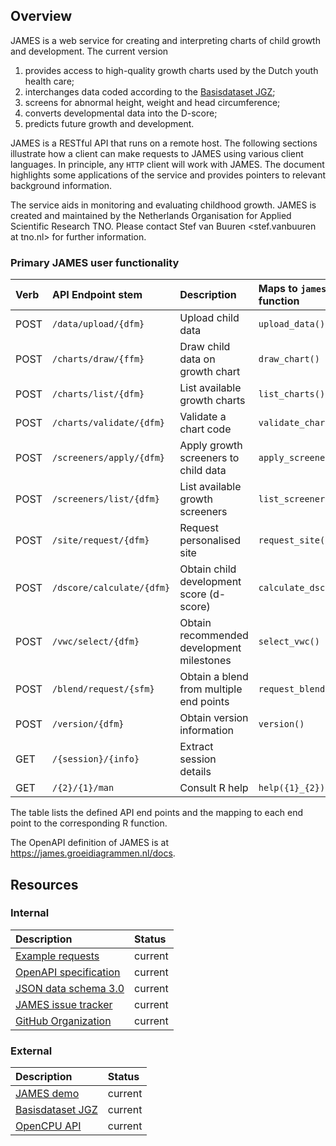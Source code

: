 
<!-- README.md is generated from README.Rmd. Please edit that file -->

## Overview

JAMES is a web service for creating and interpreting charts of child
growth and development. The current version

1.  provides access to high-quality growth charts used by the Dutch
    youth health care;
2.  interchanges data coded according to the [Basisdataset
    JGZ](https://decor.nictiz.nl/pub/jeugdgezondheidszorg/jgz-html-20240426T081156/index.html);
3.  screens for abnormal height, weight and head circumference;
4.  converts developmental data into the D-score;
5.  predicts future growth and development.

JAMES is a RESTful API that runs on a remote host. The following
sections illustrate how a client can make requests to JAMES using
various client languages. In principle, any `HTTP` client will work with
JAMES. The document highlights some applications of the service and
provides pointers to relevant background information.

The service aids in monitoring and evaluating childhood growth. JAMES is
created and maintained by the Netherlands Organisation for Applied
Scientific Research TNO. Please contact Stef van Buuren \<stef.vanbuuren
at tno.nl\> for further information.

### Primary JAMES user functionality

| Verb | API Endpoint stem | Description | Maps to `james` function |
|:---|:---|:---|:---|
| POST | `/data/upload/{dfm}` | Upload child data | `upload_data()` |
| POST | `/charts/draw/{ffm}` | Draw child data on growth chart | `draw_chart()` |
| POST | `/charts/list/{dfm}` | List available growth charts | `list_charts()` |
| POST | `/charts/validate/{dfm}` | Validate a chart code | `validate_chartcode()` |
| POST | `/screeners/apply/{dfm}` | Apply growth screeners to child data | `apply_screeners()` |
| POST | `/screeners/list/{dfm}` | List available growth screeners | `list_screeners()` |
| POST | `/site/request/{dfm}` | Request personalised site | `request_site()` |
| POST | `/dscore/calculate/{dfm}` | Obtain child development score (d-score) | `calculate_dscore()` |
| POST | `/vwc/select/{dfm}` | Obtain recommended development milestones | `select_vwc()` |
| POST | `/blend/request/{sfm}` | Obtain a blend from multiple end points | `request_blend()` |
| POST | `/version/{dfm}` | Obtain version information | `version()` |
| GET | `/{session}/{info}` | Extract session details |  |
| GET | `/{2}/{1}/man` | Consult R help | `help({1}_{2})` |

The table lists the defined API end points and the mapping to each end
point to the corresponding R function.

The OpenAPI definition of JAMES is at
<https://james.groeidiagrammen.nl/docs>.

## Resources

### Internal

| Description | Status |
|:---|:---|
| [Example requests](https://james.groeidiagrammen.nl) | current |
| [OpenAPI specification](https://james.groeidiagrammen.nl/docs/) | current |
| [JSON data schema 3.0](https://james.groeidiagrammen.nl/schemas/bds_v3.0.json) | current |
| [JAMES issue tracker](https://github.com/growthcharts/james/issues) | current |
| [GitHub Organization](https://github.com/growthcharts) | current |

### External

| Description | Status |
|:---|:---|
| [JAMES demo](https://tnochildhealthstatistics.shinyapps.io/james_tryout/) | current |
| [Basisdataset JGZ](https://decor.nictiz.nl/pub/jeugdgezondheidszorg/jgz-html-20240426T081156/index.html) | current |
| [OpenCPU API](https://www.opencpu.org/api.html) | current |
